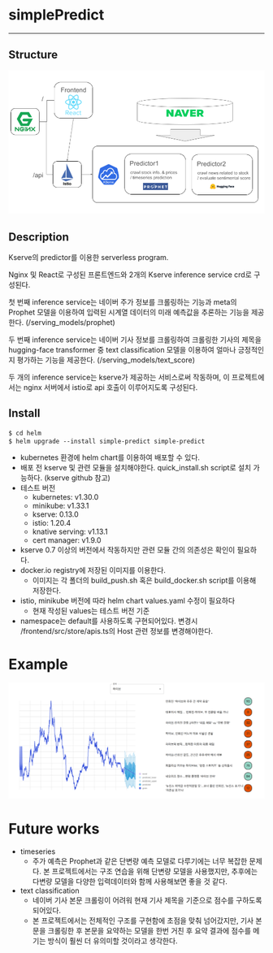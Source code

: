 # simplePredict

---
## Structure

![Structure](/res/simplepredict.png)

## Description

Kserve의 predictor를 이용한 serverless program. 

Nginx 및 React로 구성된 프론트엔드와 2개의 Kserve inference service crd로 구성된다.

첫 번째 inference service는 네이버 주가 정보를 크롤링하는 기능과 meta의 Prophet 모델을 이용하여 입력된 시계열 데이터의 미래 예측값을 추론하는 기능을 제공한다. (/serving_models/prophet)

두 번째 inference service는 네이버 기사 정보를 크롤링하여 크롤링한 기사의 제목을 hugging-face transformer 중 text classification 모델을 이용하여 얼마나 긍정적인지 평가하는 기능을 제공한다. (/serving_models/text_score)

두 개의 inference service는 kserve가 제공하는 서비스로써 작동하며, 이 프로젝트에서는 nginx 서버에서 istio로 api 호출이 이루어지도록 구성된다.

## Install

```commandline
$ cd helm
$ helm upgrade --install simple-predict simple-predict
```
- kubernetes 환경에 helm chart를 이용하여 배포할 수 있다.
- 배포 전 kserve 및 관련 모듈을 설치해야한다. quick_install.sh script로 설치 가능하다. (kserve github 참고)
- 테스트 버전
  - kubernetes: v1.30.0
  - minikube: v1.33.1
  - kserve: 0.13.0
  - istio: 1.20.4
  - knative serving: v1.13.1
  - cert manager: v1.9.0
- kserve 0.7 이상의 버전에서 작동하지만 관련 모듈 간의 의존성은 확인이 필요하다.
- docker.io registry에 저장된 이미지를 이용한다. 
  - 이미지는 각 폴더의 build_push.sh 혹은 build_docker.sh script를 이용해 저장한다.
- istio, minikube 버전에 따라 helm chart values.yaml 수정이 필요하다
  - 현재 작성된 values는 테스트 버전 기준
- namespace는 default를 사용하도록 구현되어있다. 변경시 /frontend/src/store/apis.ts의 Host 관련 정보를 변경해야한다.

# Example

![Sample](/res/sample.png)

# Future works

- timeseries
  - 주가 예측은 Prophet과 같은 단변량 예측 모델로 다루기에는 너무 복잡한 문제다. 본 프로젝트에서는 구조 연습을 위해 단변량 모델을 사용했지만, 추후에는 다변량 모델을 다양한 입력데이터와 함께 사용해보면 좋을 것 같다.
- text classification
  - 네이버 기사 본문 크롤링이 어려워 현재 기사 제목을 기준으로 점수를 구하도록 되어있다.
  - 본 프로젝트에서는 전체적인 구조를 구현함에 초점을 맞춰 넘어갔지만, 기사 본문을 크롤링한 후 본문을 요약하는 모델을 한번 거친 후 요약 결과에 점수를 메기는 방식이 훨씬 더 유의미할 것이라고 생각한다.
